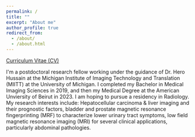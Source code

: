 ```yaml
---
permalink: /
title: ""
excerpt: "About me"
author_profile: true
redirect_from: 
  - /about/
  - /about.html
---
```


[Curriculum Vitae (CV)](https://aymenbahsoun.github.io/files/aymenbahsoun.pdf)

I'm a postdoctoral research fellow working under the guidance of Dr. Hero Hussain at the Michigan Institute of Imaging Technology and Translation (MIITT) at the University of Michigan. I completed my Bachelor in Medical Imaging Sciences in 2019, and then my Medical Degree at the American Unviersity of Beirut in 2023. I am hoping to pursue a residency in Radiology.  My research interests include: Hepatocellular carcinoma & liver imaging and their prognostic factors, bladder and prostate magnetic resonance fingerprinting (MRF) to characterize lower urinary tract symptoms, low field magnetic resonance imaging (MRI) for several clinical applications, particularly abdominal pathologies. 
